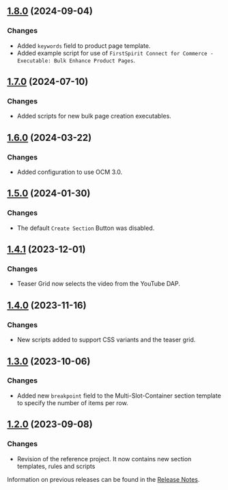 ## [1.8.0](https://github.com/e-Spirit/fcecom-reference-project/compare/v1.7.0...v1.8.0) (2024-09-04)

### Changes

* Added `keywords` field to product page template.
* Added example script for use of `FirstSpirit Connect for Commerce - Executable: Bulk Enhance Product Pages`.

## [1.7.0](https://github.com/e-Spirit/fcecom-reference-project/compare/v1.6.0...v1.7.0) (2024-07-10)

### Changes
* Added scripts for new bulk page creation executables.

## [1.6.0](https://github.com/e-Spirit/fcecom-reference-project/compare/v1.5.0...v1.6.0) (2024-03-22)

### Changes
* Added configuration to use OCM 3.0.

## [1.5.0](https://github.com/e-Spirit/fcecom-reference-project/compare/v1.4.1...v1.5.0) (2024-01-30)

### Changes
* The default `Create Section` Button was disabled.

## [1.4.1](https://github.com/e-Spirit/fcecom-reference-project/compare/v1.4.0...v1.4.1) (2023-12-01)

### Changes
* Teaser Grid now selects the video from the YouTube DAP.

## [1.4.0](https://github.com/e-Spirit/fcecom-reference-project/compare/v1.3.0...v1.4.0) (2023-11-16)

### Changes
* New scripts added to support CSS variants and the teaser grid.

## [1.3.0](https://github.com/e-Spirit/fcecom-reference-project/compare/v1.2.0...v1.3.0) (2023-10-06)

### Changes
* Added new `breakpoint` field to the Multi-Slot-Container section template to specify the number of items per row.

## [1.2.0](https://github.com/e-Spirit/fcecom-reference-project/compare/v1.1.6...v1.2.0) (2023-09-08)

### Changes
* Revision of the reference project. It now contains new section templates, rules and scripts

Information on previous releases can be found in the [Release Notes](https://docs.e-spirit.com/ecom/fsconnect-com/FirstSpirit_Connect_for_Commerce_Releasenotes_EN.html).
